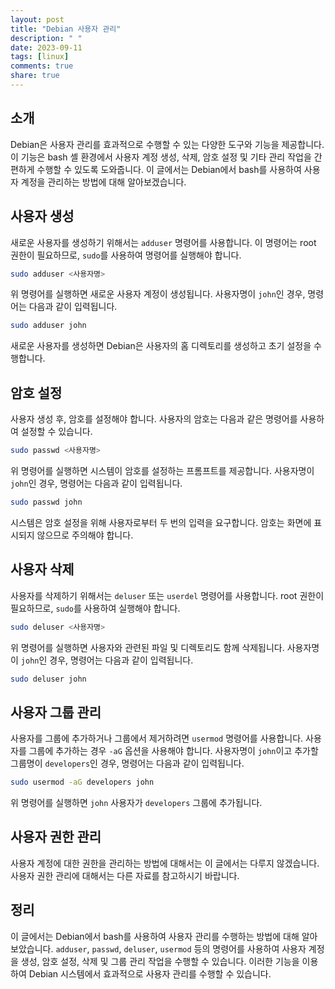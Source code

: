 ```yaml
---
layout: post
title: "Debian 사용자 관리"
description: " "
date: 2023-09-11
tags: [linux]
comments: true
share: true
---
```


## 소개

Debian은 사용자 관리를 효과적으로 수행할 수 있는 다양한 도구와 기능을 제공합니다. 이 기능은 bash 셸 환경에서 사용자 계정 생성, 삭제, 암호 설정 및 기타 관리 작업을 간편하게 수행할 수 있도록 도와줍니다. 이 글에서는 Debian에서 bash를 사용하여 사용자 계정을 관리하는 방법에 대해 알아보겠습니다.

## 사용자 생성

새로운 사용자를 생성하기 위해서는 `adduser` 명령어를 사용합니다. 이 명령어는 root 권한이 필요하므로, `sudo`를 사용하여 명령어를 실행해야 합니다.

```bash
sudo adduser <사용자명>
```

위 명령어를 실행하면 새로운 사용자 계정이 생성됩니다. 사용자명이 `john`인 경우, 명령어는 다음과 같이 입력됩니다.

```bash
sudo adduser john
```

새로운 사용자를 생성하면 Debian은 사용자의 홈 디렉토리를 생성하고 초기 설정을 수행합니다.

## 암호 설정

사용자 생성 후, 암호를 설정해야 합니다. 사용자의 암호는 다음과 같은 명령어를 사용하여 설정할 수 있습니다.

```bash
sudo passwd <사용자명>
```

위 명령어를 실행하면 시스템이 암호를 설정하는 프롬프트를 제공합니다. 사용자명이 `john`인 경우, 명령어는 다음과 같이 입력됩니다.

```bash
sudo passwd john
```

시스템은 암호 설정을 위해 사용자로부터 두 번의 입력을 요구합니다. 암호는 화면에 표시되지 않으므로 주의해야 합니다.

## 사용자 삭제

사용자를 삭제하기 위해서는 `deluser` 또는 `userdel` 명령어를 사용합니다. root 권한이 필요하므로, `sudo`를 사용하여 실행해야 합니다.

```bash
sudo deluser <사용자명>
```

위 명령어를 실행하면 사용자와 관련된 파일 및 디렉토리도 함께 삭제됩니다. 사용자명이 `john`인 경우, 명령어는 다음과 같이 입력됩니다.

```bash
sudo deluser john
```

## 사용자 그룹 관리

사용자를 그룹에 추가하거나 그룹에서 제거하려면 `usermod` 명령어를 사용합니다. 사용자를 그룹에 추가하는 경우 `-aG` 옵션을 사용해야 합니다. 사용자명이 `john`이고 추가할 그룹명이 `developers`인 경우, 명령어는 다음과 같이 입력됩니다.

```bash
sudo usermod -aG developers john
```

위 명령어를 실행하면 `john` 사용자가 `developers` 그룹에 추가됩니다.

## 사용자 권한 관리

사용자 계정에 대한 권한을 관리하는 방법에 대해서는 이 글에서는 다루지 않겠습니다. 사용자 권한 관리에 대해서는 다른 자료를 참고하시기 바랍니다.

## 정리

이 글에서는 Debian에서 bash를 사용하여 사용자 관리를 수행하는 방법에 대해 알아보았습니다. `adduser`, `passwd`, `deluser`, `usermod` 등의 명령어를 사용하여 사용자 계정을 생성, 암호 설정, 삭제 및 그룹 관리 작업을 수행할 수 있습니다. 이러한 기능을 이용하여 Debian 시스템에서 효과적으로 사용자 관리를 수행할 수 있습니다.